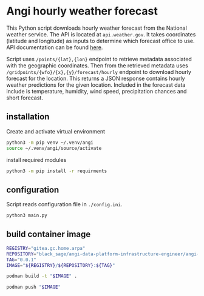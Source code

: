 # Angi hourly weather forecast

This Python script downloads hourly weather forecast from the National weather service. The API is located at `api.weather.gov`. It takes coordinates (latitude and longitude) as inputs to determine which forecast office to use. API documentation can be found [here](https://www.weather.gov/documentation/services-web-api).

Script uses `/points/{lat},{lon}` endpoint  to retrieve metadata associated with the geographic coordinates. Then from the retrieved metadata uses `/gridpoints/{wfo}/{x},{y}/forecast/hourly` endpoint to download hourly forecast for the location. This returns a JSON response contains hourly weather predictions for the given location. Included in the forecast data include is temperature, humidity, wind speed, precipitation chances and short forecast.

## installation 
Create and activate virtual environment
```bash
python3 -m pip venv ~/.venv/angi
source ~/.venv/angi/source/activate
```

install required modules 
```bash
python3 -m pip install -r requirments
```

## configuration 
Script reads configuration file in `./config.ini`. 

```bash
python3 main.py
```

## build container image
```bash
REGISTRY="gitea.gc.home.arpa"
REPOSITORY="black_sage/angi-data-platform-infrastructure-engineer/angi-forecast"
TAG="0.0.1"
IMAGE="${REGISTRY}/${REPOSITORY}:${TAG}"

podman build -t "$IMAGE" .

podman push "$IMAGE"
```